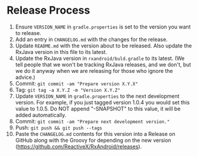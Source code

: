 Release Process
===============

 1.  Ensure `VERSION_NAME` in `gradle.properties` is set to the version you want to release.
 2.  Add an entry in `CHANGELOG.md` with the changes for the release.
 3.  Update `README.md` with the version about to be released. Also update the RxJava version in
     this file to its latest.
 4.  Update the RxJava version in `rxandroid/buld.gradle` to its latest. (We tell people that we
     won't be tracking RxJava releases, and we don't, but we do it anyway when we are releasing for
     those who ignore the advice.)
 5.  Commit: `git commit -am "Prepare version X.Y.X"`
 6.  Tag: `git tag -a X.Y.Z -m "Version X.Y.Z"`
 7.  Update `VERSION_NAME` in `gradle.properties` to the next development version. For example, if
     you just tagged version 1.0.4 you would set this value to 1.0.5. Do NOT append "-SNAPSHOT" to
     this value, it will be added automatically.
 8.  Commit: `git commit -am "Prepare next development version."`
 9.  Push: `git push && git push --tags`
 10. Paste the `CHANGELOG.md` contents for this version into a Release on GitHub along with the
     Groovy for depending on the new version (https://github.com/ReactiveX/RxAndroid/releases).
